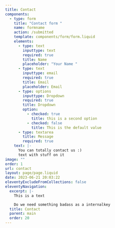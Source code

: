 ```yaml
---
title: Contact
components:
  - type: form
    title: "Contact form "
    name: formname
    action: /submitted
    template: components/form/form.liquid
    elements:
      - type: text
        inputtype: text
        required: true
        title: Name
        placeholder: "Your Name "
      - type: text
        inputtype: email
        required: true
        title: Email
        placeholder: Email
      - type: options
        inputtype: Dropdown
        required: true
        title: Dropdown
        option:
          - checked: true
            title: this is a second option
          - checked: false
            title: This is the default value
      - type: textarea
        title: Message
        required: true
    text: |-
      Y﻿ou can totally contact us :) 
      t﻿ext with stuff on it 
image: ""
order: 1
url: contact
layout: page/page.liquid
date: 2023-06-21 20:03:22
eleventyExcludeFromCollections: false
eleventyNavigation:
  excerpt: |-
    This is a text 

    D﻿o we need something badass as a internalkey 
  title: Contact
  parent: main
  order: 20
---
```

